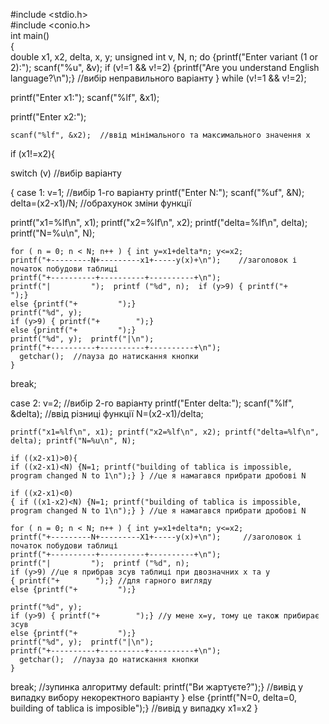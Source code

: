 #include <stdio.h>  
#include <conio.h>  
int main()  
{  
    double x1, x2, delta, x, y;
unsigned int v, N, n;
do
{printf("Enter variant (1 or 2):");
scanf("%u", &v); 
  if (v!=1 && v!=2) {printf("Are you understand English language?\n");} //вибір неправильного варіанту
  } while (v!=1 && v!=2);

printf("Enter x1:");
scanf("%lf", &x1); 

printf("Enter x2:");
   
    scanf("%lf", &x2);  //ввід мінімального та максимального значення х

if (x1!=x2){

switch (v) //вибір варіанту


{ case 1: v=1; //вибір 1-го варіанту
printf("Enter N:");
    scanf("%uf", &N);
    delta=(x2-x1)/N; //обрахунок зміни функції 

printf("x1=%lf\n", x1); printf("x2=%lf\n", x2); printf("delta=%lf\n", delta); printf("N=%u\n", N);

    for ( n = 0; n < N; n++ ) { int y=x1+delta*n; y<=x2; 
    printf("+---------N+---------x1+-----y(x)+\n");    //заголовок і початок побудови таблиці
    printf("+----------+----------+----------+\n");   
    printf("|         ");  printf ("%d", n);  if (y>9) { printf("+        ");} 
    else {printf("+         ");} 
    printf("%d", y);  
    if (y>9) { printf("+        ");} 
    else {printf("+         ");} 
    printf("%d", y);  printf("|\n");  
    printf("+----------+----------+----------+\n");   
      getchar();  //пауза до натискання кнопки
    }
break;

case 2: v=2; //вибір 2-го варіанту
printf("Enter delta:");
    scanf("%lf", &delta); //ввід різниці функції
    N=(x2-x1)/delta;
    
    printf("x1=%lf\n", x1); printf("x2=%lf\n", x2); printf("delta=%lf\n", delta); printf("N=%u\n", N);
    
    if ((x2-x1)>0){
    if ((x2-x1)<N) {N=1; printf("building of tablica is impossible, program changed N to 1\n");} } //це я намагався прибрати дробові N
    
    if ((x2-x1)<0)
    { if ((x1-x2)<N) {N=1; printf("building of tablica is impossible, program changed N to 1\n");} } //це я намагався прибрати дробові N
    
    for ( n = 0; n < N; n++ ) { int y=x1+delta*n; y<=x2;
    printf("+---------N+---------X1+-----y(x)+\n");     //заголовок і початок побудови таблиці
    printf("+----------+----------+----------+\n");   
    printf("|         ");  printf ("%d", n); 
    if (y>9) //це я прибрав зсув таблиці при двозначних х та у
    { printf("+        ");} //для гарного вигляду
    else {printf("+         ");} 
    
    printf("%d", y);  
    if (y>9) { printf("+        ");} //у мене х=у, тому це також прибирає зсув
    else {printf("+         ");} 
    printf("%d", y);  printf("|\n");  
    printf("+----------+----------+----------+\n");   
      getchar();  //пауза до натискання кнопки
    }
break; //зупинка алгоритму
default: printf("Ви жартуєте?");} //вивід у випадку вибору некоректного варіанту
} 
else {printf("N=0, delta=0, building of tablica is imposible");} //вивід у випадку х1=х2
}
